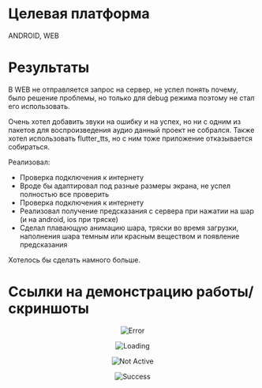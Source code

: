 # Целевая платформа

ANDROID, WEB

# Результаты

В WEB не отправляется запрос на сервер, не успел понять почему, было решение проблемы, но только для debug режима поэтому не стал его использовать.

Очень хотел добавить звуки на ошибку и на успех, но ни с одним из пакетов для воспроизведения аудио данный проект не собрался. Также хотел использовать flutter_tts, но с ним тоже приложение отказывается собираться.

Реализовал:

<ul>
<li>Проверка подключения к интернету</li>
<li>Вроде бы адаптировал под разные размеры экрана, не успел полностью все проверить</li>
<li>Проверка подключения к интернету</li>
<li>Реализовал получение предсказания с сервера при нажатии на шар (и на android, ios при тряске)</li>
<li>Сделал плавающую анимацию шара, тряски во время загрузки, наполнения шара темным или красным веществом и появление предсказания</li>
</ul>

Хотелось бы сделать намного больше.

# Ссылки на демонстрацию работы/скриншоты

<p align="center"><img src="assets/results/failure.jpg" alt="Error"></p>

<p align="center"><img src="assets/results/loading.jpg" alt="Loading"></p>

<p align="center"><img src="assets/results/not_active.jpg" alt="Not Active"></p>

<p align="center"><img src="assets/results/success.jpg" alt="Success"></p>
